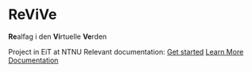# ReViVe
**Re**alfag i den **Vi**rtuelle **Ve**rden

Project in EiT at NTNU
Relevant documentation:
<a href="https://developers.google.com/vr/unity/get-started">Get started</a>
<a href="https://developers.google.com/vr/unity/guide">Learn More</a>
<a href="https://developers.google.com/vr/unity/reference/">Documentation</a>
